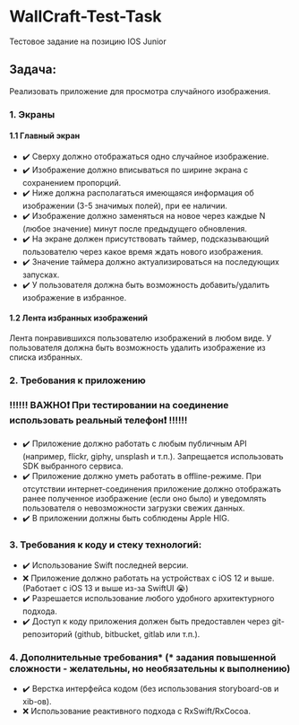 # WallCraft-Test-Task
Тестовое задание на позицию IOS Junior

## Задача:

Реализовать приложение для просмотра случайного изображения.

### 1. Экраны

#### 1.1 Главный экран

+ :heavy_check_mark: Сверху должно отображаться одно случайное изображение.
+ :heavy_check_mark: Изображение должно вписываться по ширине экрана с сохранением пропорций.
+ :heavy_check_mark: Ниже должна располагаться имеющаяся информация об изображении (3-5 значимых полей), при ее наличии.
+ :heavy_check_mark: Изображение должно заменяться на новое через каждые N (любое значение) минут после предыдущего обновления.
+ :heavy_check_mark: На экране должен присутствовать таймер, подсказывающий пользователю через какое время ждать нового изображения.
+ :heavy_check_mark: Значение таймера должно актуализироваться на последующих запусках.
+ :heavy_check_mark: У пользователя должна быть возможность добавить/удалить изображение в избранное.

#### 1.2 Лента избранных изображений

Лента понравившихся пользователю изображений в любом виде. У пользователя должна быть возможность удалить изображение из списка избранных.

### 2. Требования к приложению

### :bangbang::bangbang::bangbang: ВАЖНО:heavy_exclamation_mark: При тестировании на соединение использовать реальный телефон:heavy_exclamation_mark: :bangbang::bangbang::bangbang:

+	:heavy_check_mark: Приложение должно работать с любым публичным API (например, flickr, giphy, unsplash и т.п.). Запрещается использовать SDK выбранного сервиса.
+	:heavy_check_mark: Приложение должно уметь работать в offline-режиме. При отсутствии интернет-соединения приложение должно отображать ранее полученное изображение (если оно было) и уведомлять пользователя о невозможности загрузки свежих данных.
+ :heavy_check_mark: В приложении должны быть соблюдены Apple HIG.

### 3. Требования к коду и стеку технологий:

+	:heavy_check_mark: Использование Swift последней версии.
+	:x: Приложение должно работать на устройствах с iOS 12 и выше. (Работает с iOS 13 и выше из-за SwiftUI :sob:)
+	:heavy_check_mark: Разрешается использование любого удобного архитектурного подхода.
+	:heavy_check_mark: Доступ к коду приложения должен быть предоставлен через git-репозиторий (github, bitbucket, gitlab или т.п.).

### 4. Дополнительные требования* (* задания повышенной сложности - желательны, но необязательны к выполнению)

+	:heavy_check_mark: Верстка интерфейса кодом (без использования storyboard-ов и xib-ов).
+	:x: Использование реактивного подхода c RxSwift/RxCocoa.

